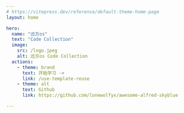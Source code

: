 ```yaml
---
# https://vitepress.dev/reference/default-theme-home-page
layout: home

hero:
  name: "远方os"
  text: "Code Collection"
  image:
    src: /logo.jpeg
    alt: 远方os Code Collection
  actions:
    - theme: brand
      text: 开始学习 ->
      link: /use-template-reuse
    - theme: alt
      text: Github
      link: https://github.com/lonewolfyx/awesome-alfred-skyblue

---
```


